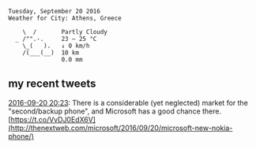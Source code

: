 ```
Tuesday, September 20 2016
Weather for City: Athens, Greece

    \  /       Partly Cloudy 
  _ /"".-.     23 – 25 °C     
    \_(   ).   ↓ 0 km/h       
    /(___(__)  10 km          
               0.0 mm         
```


## my recent tweets

[2016-09-20 20:23](https://twitter.com/vrypan/status/778328666455568384): There is a considerable (yet neglected) market for the "second/backup phone", and Microsoft has a good chance there. [https://t.co/VvDJ0EdX6V](http://thenextweb.com/microsoft/2016/09/20/microsoft-new-nokia-phone/)

